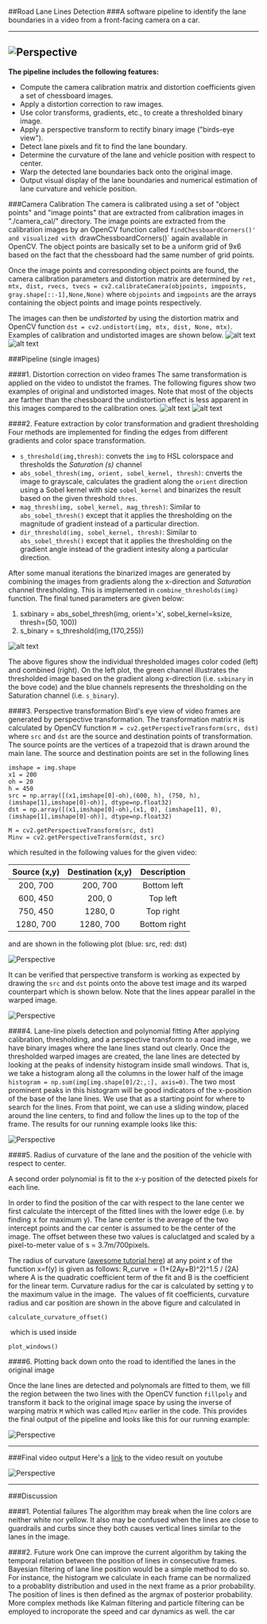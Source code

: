 ##Road Lane Lines Detection
###A software pipeline to identify the lane boundaries in a video from a front-facing camera on a car.

---
![Perspective](./output_images/project_output.gif) 
---
**The pipeline includes the following features:**

* Compute the camera calibration matrix and distortion coefficients given a set of chessboard images.
* Apply a distortion correction to raw images.
* Use color transforms, gradients, etc., to create a thresholded binary image.
* Apply a perspective transform to rectify binary image ("birds-eye view").
* Detect lane pixels and fit to find the lane boundary.
* Determine the curvature of the lane and vehicle position with respect to center.
* Warp the detected lane boundaries back onto the original image.
* Output visual display of the lane boundaries and numerical estimation of lane curvature and vehicle position.

[//]: # (Image References)

[image1]: ./examples/undistort_output.png "Undistorted"
[image2]: ./test_images/test1.jpg "Road Transformed"
[image3]: ./examples/binary_combo_example.jpg "Binary Example"
[image4]: ./examples/warped_straight_lines.jpg "Warp Example"
[image5]: ./examples/color_fit_lines.jpg "Fit Visual"
[image6]: ./examples/example_output.jpg "Output"
[video1]: ./project_video.mp4 "Video"
[image7]: ./output_images/calibration2.jpg "Undistorted"
[image8]: ./output_images/calibration3.jpg "Undistorted"
[image9]: ./output_images/test2.jpg "Undistorted"
[image10]: ./output_images/test3.jpg "Undistorted"
[image11]: ./output_images/thresholded_2.jpg "Undistorted"


###Camera Calibration
The camera is calibrated using a set of "object points" and "image points" that are extracted from calibration images in "./camera_cal/" directory. The image points are extracted from the calibration images by an OpenCV function called `findChessboardCorners()' and visualized with `drawChessboardCorners()` again available in OpenCV. The object points are basically set to be a uniform grid of 9x6 based on the fact that the chessboard had the same number of grid points.

Once the image points and corresponding object points are found, the  camera calibration parameters and distortion matrix are determined by `ret, mtx, dist, rvecs, tvecs = cv2.calibrateCamera(objpoints, imgpoints, gray.shape[::-1],None,None)` where `objpoints` and `imgpoints` are the arrays containing the object points and image points respectively.

The images can then be *undistorted*  by using the distortion matrix and OpenCV function `dst = cv2.undistort(img, mtx, dist, None, mtx)`. Examples of calibration and undistorted images are shown below.
![alt text][image7]
![alt text][image8]

 ###Pipeline (single images)
 
 ####1. Distortion correction on video frames
 The same transformation is applied on the video to undistot the frames. The following figures show two examples of original and undistorted images. Note that most of the objects are farther than the chessboard the undistortion effect is less apparent in this images compared to the calibration ones.
![alt text][image9]
![alt text][image10]




####2. Feature extraction by  color transformation and gradient thresholding
Four methods are implemented for finding the edges from different gradients and color space transformation.

* `s_threshold(img,thresh)`: convets the `img` to HSL colorspace and thresholds the *Saturation (s)* channel
* `abs_sobel_thresh(img, orient, sobel_kernel, thresh)`: cnverts the image to grayscale, calculates the gradient along the `orient` direction using a Sobel kernel with size `sobel_kernel` and binarizes the result based on the given threshold `thres`.
* `mag_thresh(img, sobel_kernel, mag_thresh)`: Similar to `abs_sobel_thresh()` except that it applies the thresholding on the magnitude of gradient instead of a particular direction.
* `dir_threshold(img, sobel_kernel, thresh)`: Similar to `abs_sobel_thresh()` except that it applies the thresholding on the gradient angle instead of the gradient intesity along a particular direction.

After some manual iterations the binarized images are generated by combining the images from gradients along the x-direction and *Saturation* channel thresholding. This is implemented in `combine_thresholds(img)` function. 
The final tuned parameters are given below:

1. sxbinary = abs_sobel_thresh(img, orient='x', sobel_kernel=ksize, thresh=(50, 100))
2. s_binary = s_threshold(img,(170,255))

![alt text][image11]

The above figures show the individual thresholded images color coded (left) and combined (right). On the left plot, the green channel illustrates the thresholded image based on the gradient along x-direction (i.e. `sxbinary` in the bove code) and the blue channels represents the thresholding on the Saturation channel (i.e. `s_binary`).



####3. Perspective transformation
Bird's eye view of video frames are generated by perspective transformation. The transformation matrix `M` is calculated by
OpenCV function `M = cv2.getPerspectiveTransform(src, dst)` where `src` and `dst` are the source and destination points
of transformation. The source points are the vertices of a trapezoid that is drawn around the main lane. 
The source and destination points are set in the following lines

```
imshape = img.shape
x1 = 200
oh = 20
h = 450
src = np.array([(x1,imshape[0]-oh),(600, h), (750, h), (imshape[1],imshape[0]-oh)], dtype=np.float32)
dst = np.array([(x1,imshape[0]-oh),(x1, 0), (imshape[1], 0), (imshape[1],imshape[0]-oh)], dtype=np.float32)

M = cv2.getPerspectiveTransform(src, dst)
Minv = cv2.getPerspectiveTransform(dst, src)

```
which resulted in the following values for the given video:

| Source (x,y)        | Destination (x,y)  |  Description |
|:-------------:|:-------------:| :-------------:| 
| 200, 700      | 200, 700        |  Bottom left |
| 600, 450      | 200, 0      | Top left
| 750, 450     | 1280, 0      | Top right |
| 1280, 700      | 1280, 700        | Bottom right |

and are shown in the following plot (blue: src, red: dst)

![Perspective](./output_images/src_dst_2.jpg) 

It can be verified that perspective transform is working as expected by drawing the `src` and `dst` points onto the above test image and its warped counterpart which is shown below. Note that the lines appear parallel in the warped image.

![Perspective](./output_images/warped_2.jpg) 

####4. Lane-line pixels detection and polynomial fitting
After applying calibration, thresholding, and a perspective transform to a road image, we have binary images where the lane lines stand out clearly. Once the thresholded warped images are created, the lane lines are detected by looking at the peaks of indensity histogram inside small windows. That is, we take a histogram along all the columns in the lower half of the image `histogram = np.sum(img[img.shape[0]/2:,:], axis=0)`. The two most prominent peaks in this histogram will be good indicators of the x-position of the base of the lane lines. We use that as a starting point for where to search for the lines. From that point, we can use a sliding window, placed around the line centers, to find and follow the lines up to the top of the frame. The results for our running example looks like this:

![Perspective](./output_images/windows_2.jpg) 

####5. Radius of curvature of the lane and the position of the vehicle with respect to center.

A second order polynomial is fit to the x-y position of the detected pixels for each line. 

In order to find the position of the car with respect to the lane center we first calculate the intercept of the fitted lines with 
the lower edge (i.e. by finding x for maximum y). The lane center is the average of the two intercept points and the car center is assumed to be the center of the image. The offset between these two values is caluclatged and scaled by a 
pixel-to-meter value of s = 3.7m/700pixels. 

The radius of curvature ([awesome tutorial here](http://www.intmath.com/applications-differentiation/8-radius-curvature.php)) at any point x of the function x=f(y) is given as follows:
R_​curve ​​ = (1+(2Ay+B)^2)^1.5 / (2A)
​
where A is the quadratic coefficient term of the fit and B is the coefficient for the linear term. Curvature radius for the car
is calculated by setting y to the maximum value in the image.
​​
The values of fit coefficients, curvature radius and car position are shown in the above figure and 
calculated in 
```
calculate_curvature_offset()
```
​​ which is used inside
```
plot_windows()
```



####6. Plotting back down onto the road to identified the lanes in the original image

Once the lane lines are detected and polynomals are fitted to them, we fill the region between the two lines with
the OpenCV function `fillpoly` and transform it back to the original image space by using the inverse of warping matrix `M` which was called `Minv` earlier in the code. This provides the final output of the pipeline and looks like this for our running example:

![Perspective](./output_images/final_2.jpg) 

---

###Final video output
Here's a [link](https://youtu.be/DCf4QFCExg8)  to the video result on youtube

![Perspective](./output_images/project_output.gif) 

---

###Discussion

####1. Potential failures
The algorithm may break when the line colors are neither white nor yellow. It also may be confused when the lines are close to guardrails and curbs since they both causes vertical lines similar to the lanes in the image.

####2. Future work
One can improve the current algorithm by taking the temporal relation between the position of lines in consecutive frames. 
Bayesian filtering of lane line position would be a simple method to do so. For instance, the histogram we calculate in
each frame can be normalized to a probablity distribution and used in the next frame as a prior probability. The 
position of lines is then defined as the argmax of posterior probability. 
More complex methods like Kalman filtering and particle filtering can be employed to incroporate the speed and car dynamics as well.
the car 
